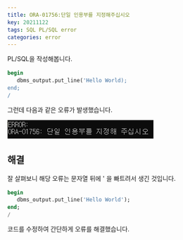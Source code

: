 ```yaml
---
title: ORA-01756:단일 인용부를 지정해주십시오  
key: 20211122
tags: SQL PL/SQL error
categories: error
---
```


PL/SQL을 작성해봅니다.  

~~~sql
begin
   dbms_output.put_line('Hello World);
end;
/
~~~

그런데 다음과 같은 오류가 발생했습니다.  

![error](/assets/images/post/2021-11-22-er.png)  

## 해결  

잘 살펴보니 해당 오류는 문자열 뒤에 ' 을 빠트려서 생긴 것입니다.  

~~~sql
begin
   dbms_output.put_line('Hello World');  
end;
/
~~~

코드를 수정하여 간단하게 오류를 해결했습니다.  
